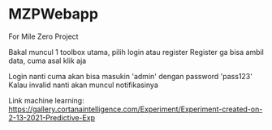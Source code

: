 # MZPWebapp
For Mile Zero Project

Bakal muncul 1 toolbox utama, pilih login atau register
Register ga bisa ambil data, cuma asal klik aja 

Login nanti cuma akan bisa masukin 'admin' dengan password 'pass123' 
Kalau invalid nanti akan muncul notifikasinya 


Link machine learning: https://gallery.cortanaintelligence.com/Experiment/Experiment-created-on-2-13-2021-Predictive-Exp

